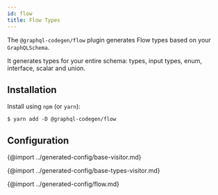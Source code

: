 ```yaml
---
id: flow
title: Flow Types
---
```


The `@graphql-codegen/flow` plugin generates Flow types based on your `GraphQLSchema`.

It generates types for your entire schema: types, input types, enum, interface, scalar and union.

## Installation

Install using `npm` (or `yarn`):

    $ yarn add -D @graphql-codegen/flow

## Configuration


{@import ../generated-config/base-visitor.md}

{@import ../generated-config/base-types-visitor.md}

{@import ../generated-config/flow.md}
